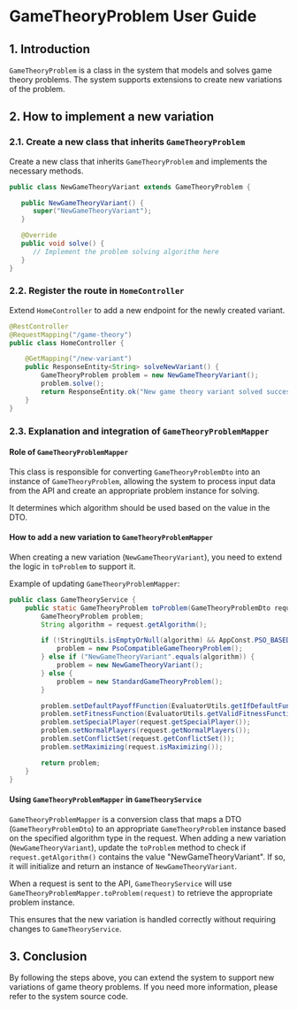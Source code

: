 # GameTheoryProblem User Guide

## 1. Introduction
`GameTheoryProblem` is a class in the system that models and solves game theory problems. The system supports extensions to create new variations of the problem.

## 2. How to implement a new variation
### 2.1. Create a new class that inherits `GameTheoryProblem`

Create a new class that inherits `GameTheoryProblem` and implements the necessary methods.

```java
public class NewGameTheoryVariant extends GameTheoryProblem {

   public NewGameTheoryVariant() {
      super("NewGameTheoryVariant");
   }

   @Override
   public void solve() {
      // Implement the problem solving algorithm here
   }
}
```

### 2.2. Register the route in `HomeController`
Extend `HomeController` to add a new endpoint for the newly created variant.

```java
@RestController
@RequestMapping("/game-theory")
public class HomeController {

    @GetMapping("/new-variant")
    public ResponseEntity<String> solveNewVariant() {
        GameTheoryProblem problem = new NewGameTheoryVariant();
        problem.solve();
        return ResponseEntity.ok("New game theory variant solved successfully");
    }
}
```

### 2.3. Explanation and integration of `GameTheoryProblemMapper`

#### Role of `GameTheoryProblemMapper`
This class is responsible for converting `GameTheoryProblemDto` into an instance of `GameTheoryProblem`, allowing the system to process input data from the API and create an appropriate problem instance for solving.

It determines which algorithm should be used based on the value in the DTO.

#### How to add a new variation to `GameTheoryProblemMapper`
When creating a new variation (`NewGameTheoryVariant`), you need to extend the logic in `toProblem` to support it.

Example of updating `GameTheoryProblemMapper`:

```java
public class GameTheoryService {
    public static GameTheoryProblem toProblem(GameTheoryProblemDto request) {
        GameTheoryProblem problem;
        String algorithm = request.getAlgorithm();

        if (!StringUtils.isEmptyOrNull(algorithm) && AppConst.PSO_BASED_ALGOS.contains(algorithm)) {
            problem = new PsoCompatibleGameTheoryProblem();
        } else if ("NewGameTheoryVariant".equals(algorithm)) {
            problem = new NewGameTheoryVariant();
        } else {
            problem = new StandardGameTheoryProblem();
        }

        problem.setDefaultPayoffFunction(EvaluatorUtils.getIfDefaultFunction(request.getDefaultPayoffFunction()));
        problem.setFitnessFunction(EvaluatorUtils.getValidFitnessFunction(request.getFitnessFunction()));
        problem.setSpecialPlayer(request.getSpecialPlayer());
        problem.setNormalPlayers(request.getNormalPlayers());
        problem.setConflictSet(request.getConflictSet());
        problem.setMaximizing(request.isMaximizing());

        return problem;
    }
}
```

#### Using `GameTheoryProblemMapper` in `GameTheoryService`
`GameTheoryProblemMapper` is a conversion class that maps a DTO (`GameTheoryProblemDto`) to an appropriate `GameTheoryProblem` instance based on the specified algorithm type in the request. When adding a new variation (`NewGameTheoryVariant`), update the `toProblem` method to check if `request.getAlgorithm()` contains the value "NewGameTheoryVariant". If so, it will initialize and return an instance of `NewGameTheoryVariant`.

When a request is sent to the API, `GameTheoryService` will use `GameTheoryProblemMapper.toProblem(request)` to retrieve the appropriate problem instance.

This ensures that the new variation is handled correctly without requiring changes to `GameTheoryService`.




## 3. Conclusion
By following the steps above, you can extend the system to support new variations of game theory problems. If you need more information, please refer to the system source code.